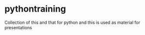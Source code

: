 # pythontraining
Collection of this and that for python and this is used as material for presentations
